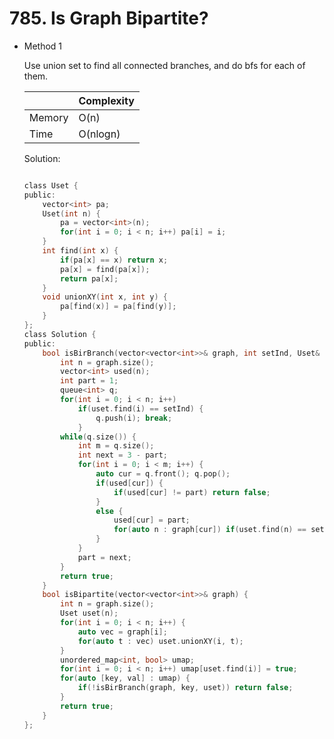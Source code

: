 # 785. Is Graph Bipartite? 
- Method 1

    Use union set to find all connected branches, and do bfs for each of them.

    | |   Complexity  |
    | ----------- | ----------- | 
    |  Memory     | O(n) | 
    |      Time       |  O(nlogn) | 


    Solution:

    ``` h

    class Uset {
    public:
        vector<int> pa;
        Uset(int n) {
            pa = vector<int>(n);
            for(int i = 0; i < n; i++) pa[i] = i;
        }
        int find(int x) {
            if(pa[x] == x) return x;
            pa[x] = find(pa[x]);
            return pa[x];
        }
        void unionXY(int x, int y) {
            pa[find(x)] = pa[find(y)];
        }
    };
    class Solution {
    public:
        bool isBirBranch(vector<vector<int>>& graph, int setInd, Uset& uset) {
            int n = graph.size();
            vector<int> used(n);
            int part = 1;
            queue<int> q;
            for(int i = 0; i < n; i++) 
                if(uset.find(i) == setInd) {
                    q.push(i); break;
                }
            while(q.size()) {
                int m = q.size();
                int next = 3 - part;
                for(int i = 0; i < m; i++) {
                    auto cur = q.front(); q.pop();
                    if(used[cur]) {
                        if(used[cur] != part) return false;
                    }
                    else {
                        used[cur] = part;
                        for(auto n : graph[cur]) if(uset.find(n) == setInd) q.push(n);
                    }
                }
                part = next;
            }
            return true;
        }
        bool isBipartite(vector<vector<int>>& graph) {
            int n = graph.size();
            Uset uset(n);
            for(int i = 0; i < n; i++) {
                auto vec = graph[i];
                for(auto t : vec) uset.unionXY(i, t);
            }
            unordered_map<int, bool> umap;
            for(int i = 0; i < n; i++) umap[uset.find(i)] = true;
            for(auto [key, val] : umap) {
                if(!isBirBranch(graph, key, uset)) return false;
            }        
            return true;
        }
    };

    ```

<!-- - Method 2

    This is another method.

    | |   Complexity  |
    | ----------- | ----------- | 
    |  Memory     | O(n) | 
    |      Time       |  O(n) | 


    Solution:

    ``` h



    ```

- Additional Knowledge:
       
    Here are some additional knowledge.



<br> -->